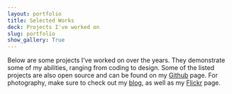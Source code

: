 ```yaml
---
layout: portfolio
title: Selected Works
deck: Projects I've worked on
slug: portfolio
show_gallery: True
---
```


Below are some projects I’ve worked on over the years. They demonstrate some of my abilities, ranging from coding to design. Some of the listed projects are also open source and can be found on my [Github](https://github.com/underlost/) page. For photography, make sure to check out my [blog](http://tyler.camera/), as well as my [Flickr](http://tyler.camera/) page. 
